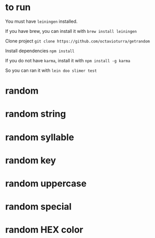# to run

You must have `leiningen` installed.

If you have brew, you can install it with `brew install leiningen`

Clone project `git clone https://github.com/octavioturra/getrandom`

Install dependencies `npm install`

If you do not have `karma`, install it with `npm install -g karma`

So you can ran it with `lein doo slimer test`

# random

# random string

# random syllable

# random key

# random uppercase

# random special

# random HEX color
